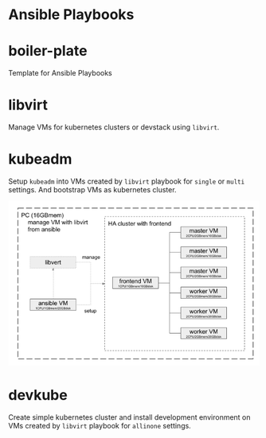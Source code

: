 Ansible Playbooks
=================

# boiler-plate
Template for Ansible Playbooks

# libvirt
Manage VMs for kubernetes clusters or devstack using `libvirt`.

# kubeadm
Setup `kubeadm` into VMs created by `libvirt` playbook for `single` or `multi` settings.
And bootstrap VMs as kubernetes cluster.

![k8s-cluster](k8s-cluster.png)

# devkube
Create simple kubernetes cluster and install development environment on VMs created by `libvirt` playbook for `allinone` settings.
